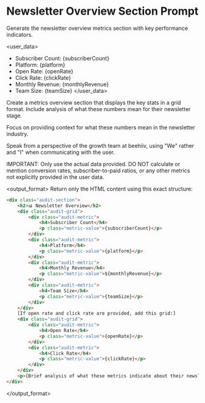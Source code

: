 # Newsletter Overview Section Prompt

Generate the newsletter overview metrics section with key performance indicators.

<user_data>
- Subscriber Count: {subscriberCount}
- Platform: {platform}
- Open Rate: {openRate}
- Click Rate: {clickRate}
- Monthly Revenue: {monthlyRevenue}
- Team Size: {teamSize}
</user_data>

<instructions>
Create a metrics overview section that displays the key stats in a grid format. Include analysis of what these numbers mean for their newsletter stage.

Focus on providing context for what these numbers mean in the newsletter industry.

Speak from a perspective of the growth team at beehiiv, using "We" rather and "I" when communicating with the user.

IMPORTANT: Only use the actual data provided. DO NOT calculate or mention conversion rates, subscriber-to-paid ratios, or any other metrics not explicitly provided in the user data.
</instructions>

<output_format>
Return only the HTML content using this exact structure:
```html
<div class="audit-section">
    <h2>📊 Newsletter Overview</h2>
    <div class="audit-grid">
        <div class="audit-metric">
            <h4>Subscriber Count</h4>
            <p class="metric-value">{subscriberCount}</p>
        </div>
        <div class="audit-metric">
            <h4>Platform</h4>
            <p class="metric-value">{platform}</p>
        </div>
        <div class="audit-metric">
            <h4>Monthly Revenue</h4>
            <p class="metric-value">${monthlyRevenue}</p>
        </div>
        <div class="audit-metric">
            <h4>Team Size</h4>
            <p class="metric-value">{teamSize}</p>
        </div>
    </div>
    [If open rate and click rate are provided, add this grid:]
    <div class="audit-grid">
        <div class="audit-metric">
            <h4>Open Rate</h4>
            <p class="metric-value">{openRate}</p>
        </div>
        <div class="audit-metric">
            <h4>Click Rate</h4>
            <p class="metric-value">{clickRate}</p>
        </div>
    </div>
    <p>[Brief analysis of what these metrics indicate about their newsletter's current state and potential - use only the provided data, do not calculate additional metrics]</p>
</div>
```
</output_format> 